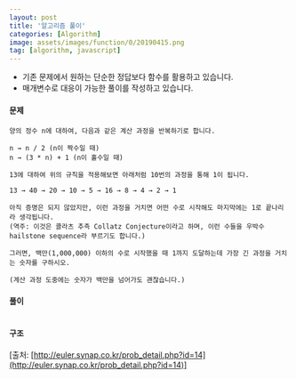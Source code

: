 ```yaml
---
layout: post
title: '알고리즘 풀이'
categories: [Algorithm]
image: assets/images/function/0/20190415.png
tag: [algorithm, javascript]
---
```


- 기존 문제에서 원하는 단순한 정답보다 함수를 활용하고 있습니다.
- 매개변수로 대응이 가능한 풀이를 작성하고 있습니다.

#### 문제

```
양의 정수 n에 대하여, 다음과 같은 계산 과정을 반복하기로 합니다.

n → n / 2 (n이 짝수일 때)
n → (3 * n) + 1 (n이 홀수일 때)

13에 대하여 위의 규칙을 적용해보면 아래처럼 10번의 과정을 통해 1이 됩니다.

13 → 40 → 20 → 10 → 5 → 16 → 8 → 4 → 2 → 1

아직 증명은 되지 않았지만, 이런 과정을 거치면 어떤 수로 시작해도 마지막에는 1로 끝나리라 생각됩니다.
(역주: 이것은 콜라츠 추측 Collatz Conjecture이라고 하며, 이런 수들을 우박수 hailstone sequence라 부르기도 합니다.)

그러면, 백만(1,000,000) 이하의 수로 시작했을 때 1까지 도달하는데 가장 긴 과정을 거치는 숫자를 구하시오.

(계산 과정 도중에는 숫자가 백만을 넘어가도 괜찮습니다.)
```

#### 풀이

```javascript
```

#### 구조

[출처: [http://euler.synap.co.kr/prob_detail.php?id=14](http://euler.synap.co.kr/prob_detail.php?id=14)]
